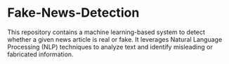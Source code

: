 # Fake-News-Detection
This repository contains a machine learning-based system to detect whether a given news article is real or fake. It leverages Natural Language Processing (NLP) techniques to analyze text and identify misleading or fabricated information.
